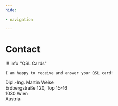```yaml
---
hide:

- navigation

---
```


# Contact

!!! info "QSL Cards"

    I am happy to receive and answer your QSL card!

<span class="me-title">Dipl.-Ing.</span> Martin Weise<br />
Erdbergstraße 120, Top 15-16<br />
1030 Wien<br />
Austria

